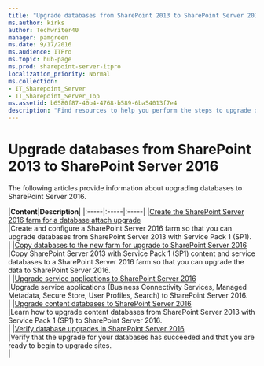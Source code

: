 ```yaml
---
title: "Upgrade databases from SharePoint 2013 to SharePoint Server 2016"
ms.author: kirks
author: Techwriter40
manager: pamgreen
ms.date: 9/17/2016
ms.audience: ITPro
ms.topic: hub-page
ms.prod: sharepoint-server-itpro
localization_priority: Normal
ms.collection:
- IT_Sharepoint_Server
- IT_Sharepoint_Server_Top
ms.assetid: b6580f87-40b4-4768-b589-6ba54013f7e4
description: "Find resources to help you perform the steps to upgrade databases from SharePoint Server 2013 with Service Pack 1 (SP1) to SharePoint Server 2016."
---
```


# Upgrade databases from SharePoint 2013 to SharePoint Server 2016


  
The following articles provide information about upgrading databases to SharePoint Server 2016.
  
  
|**Content**|**Description**|
|:-----|:-----|:-----|
|[Create the SharePoint Server 2016 farm for a database attach upgrade](create-the-sharepoint-server-2016-farm-for-a-database-attach-upgrade.md) <br/> |Create and configure a SharePoint Server 2016 farm so that you can upgrade databases from SharePoint Server 2013 with Service Pack 1 (SP1).  <br/> |
|[Copy databases to the new farm for upgrade to SharePoint Server 2016](copy-databases-to-the-new-farm-for-upgrade-to-sharepoint-server-2016.md) <br/> |Copy SharePoint Server 2013 with Service Pack 1 (SP1) content and service databases to a SharePoint Server 2016 farm so that you can upgrade the data to SharePoint Server 2016.  <br/> |
|[Upgrade service applications to SharePoint Server 2016](upgrade-service-applications-to-sharepoint-server-2016.md) <br/> |Upgrade service applications (Business Connectivity Services, Managed Metadata, Secure Store, User Profiles, Search) to SharePoint Server 2016.  <br/> |
|[Upgrade content databases to SharePoint Server 2016](upgrade-content-databases.md) <br/> |Learn how to upgrade content databases from SharePoint Server 2013 with Service Pack 1 (SP1) to SharePoint Server 2016.  <br/> |
|[Verify database upgrades in SharePoint Server 2016](verify-upgrade-for-databases.md) <br/> |Verify that the upgrade for your databases has succeeded and that you are ready to begin to upgrade sites.  <br/> |
   

